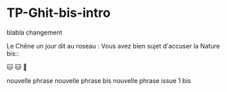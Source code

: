 # TP-Ghit-bis-intro
blabla
changement

Le Chêne un jour dit au roseau :
Vous avez bien sujet d'accuser la Nature
bis::

:cat: :cat:
:koala:

nouvelle phrase
nouvelle phrase bis
nouvelle phrase issue 1 bis